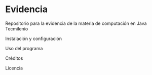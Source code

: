 # Evidencia
Repositorio para la evidencia de la materia de computación en Java Tecmilenio

Instalación y configuración

Uso del programa

Créditos

Licencia
